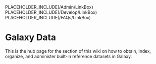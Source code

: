 PLACEHOLDER_INCLUDE(/Admin/LinkBox)
PLACEHOLDER_INCLUDE(/Develop/LinkBox)
PLACEHOLDER_INCLUDE(/FAQs/LinkBox)

# Galaxy Data
This is the hub page for the section of this wiki on how to obtain, index, organize, and administer built-in reference datasets in Galaxy.
